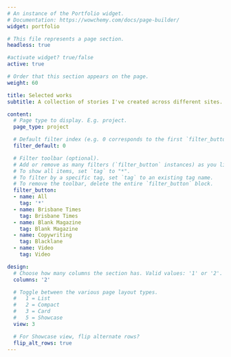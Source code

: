 ```yaml
---
# An instance of the Portfolio widget.
# Documentation: https://wowchemy.com/docs/page-builder/
widget: portfolio

# This file represents a page section.
headless: true

#activate widget? true/false
active: true

# Order that this section appears on the page.
weight: 60

title: Selected works
subtitle: A collection of stories I've created across different sites.

content:
  # Page type to display. E.g. project.
  page_type: project

  # Default filter index (e.g. 0 corresponds to the first `filter_button` instance below).
  filter_default: 0

  # Filter toolbar (optional).
  # Add or remove as many filters (`filter_button` instances) as you like.
  # To show all items, set `tag` to "*".
  # To filter by a specific tag, set `tag` to an existing tag name.
  # To remove the toolbar, delete the entire `filter_button` block.
  filter_button:
  - name: All
    tag: '*'
  - name: Brisbane Times
    tag: Brisbane Times
  - name: Blank Magazine
    tag: Blank Magazine
  - name: Copywriting
    tag: Blacklane
  - name: Video
    tag: Video

design:
  # Choose how many columns the section has. Valid values: '1' or '2'.
  columns: '2'

  # Toggle between the various page layout types.
  #   1 = List
  #   2 = Compact
  #   3 = Card
  #   5 = Showcase
  view: 3

  # For Showcase view, flip alternate rows?
  flip_alt_rows: true
---
```

